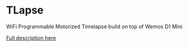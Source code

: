 # TLapse
WiFi Programmable Motorized Timelapse build on top of Wemos D1 Mini

[Full description here](http://righthemisphere.it/project/2018/08/28/Hyperlapse-Machine-TLapse.html)